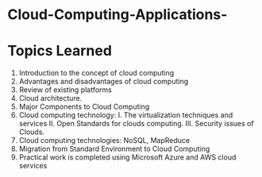 # Cloud-Computing-Applications-
# Topics Learned 
1. Introduction to the concept of cloud computing
2. Advantages and disadvantages of cloud computing
3. Review of existing platforms 
4. Cloud аrchitecture. 
5. Major Components to Cloud Computing 
6. Cloud computing technology: I. The virtualization techniques and services II. Open Standards for clouds computing. III. Security issues of Clouds.
7. Cloud computing technologies: NoSQL, MapReduce
8. Migration from Standard Environment to Cloud Computing 
9. Practical work is completed using Microsoft Azure and AWS cloud services 
